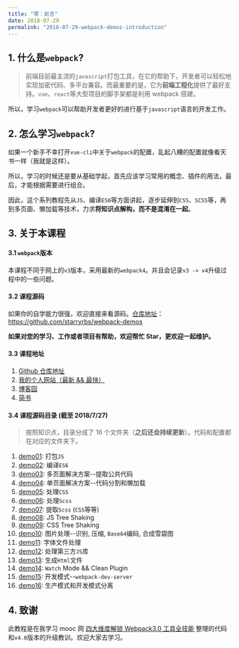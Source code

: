 ```yaml
---
title: "零：前言"
date: 2018-07-29
permalink: "2018-07-29-webpack-demos-introduction"
---
```


## 1. 什么是`webpack`?

> 前端目前最主流的`javascript`打包工具，在它的帮助下，开发者可以轻松地实现加密代码、多平台兼容。而最重要的是，它为**前端工程化**提供了最好支持。`vue`、`react`等大型项目的脚手架都是利用 webpack 搭建。

所以，学习`webpack`可以帮助开发者更好的进行基于`javascript`语言的开发工作。

## 2. 怎么学习`webpack`?

如果一个新手不幸打开`vue-cli`中关于`webpack`的配置，乱起八糟的配置就像看天书一样（我就是这样）。

所以，学习的时候还是要从基础学起，首先应该学习常用的概念、插件的用法，最后，才能根据需要进行组合。

因此，这个系列教程先从`JS`、编译`ES6`等方面讲起，逐步延伸到`CSS`、`SCSS`等，再到多页面、懒加载等技术，力求**将知识点解构，而不是混淆在一起**。

## 3. 关于本课程

#### 3.1 `webpack`版本

本课程不同于网上的`v3`版本，采用最新的`webpack4`。并且会记录`v3 -> v4`升级过程中的一些问题。

#### 3.2 课程源码

如果你的自学能力很强，欢迎直接来看源码。[仓库地址](https://github.com/starryrbs/webpack-demos)：https://github.com/starryrbs/webpack-demos

**如果对您的学习、工作或者项目有帮助，欢迎帮忙 Star，更欢迎一起维护。**

#### 3.3 课程地址

1.  [Github 仓库地址](https://github.com/starryrbs/webpack-demos)
2.  [我的个人网站（最新 && 最快）](http://yuanxin.me)
3.  [博客园](http://www.cnblogs.com/geyouneihan/)
4.  [简书](https://www.jianshu.com/u/d1570f4a618a)

#### 3.4 课程源码目录 (截至 2018/7/27)

> 按照知识点，目录分成了 16 个文件夹（**之后还会持续更新**）。代码和配置都在对应的文件夹下。

1.  [demo01](https://github.com/starryrbs/webpack-demos/tree/master/demo01): 打包`JS`
2.  [demo02](https://github.com/starryrbs/webpack-demos/tree/master/demo02): 编译`ES6`
3.  [demo03](https://github.com/starryrbs/webpack-demos/tree/master/demo03): 多页面解决方案--提取公共代码
4.  [demo04](https://github.com/starryrbs/webpack-demos/tree/master/demo04): 单页面解决方案--代码分割和懒加载
5.  [demo05](https://github.com/starryrbs/webpack-demos/tree/master/demo05): 处理`CSS`
6.  [demo06](https://github.com/starryrbs/webpack-demos/tree/master/demo06): 处理`Scss`
7.  [demo07](https://github.com/starryrbs/webpack-demos/tree/master/demo07): 提取`Scss` (`CSS`等等)
8.  [demo08](https://github.com/starryrbs/webpack-demos/tree/master/demo08): JS Tree Shaking
9.  [demo09](https://github.com/starryrbs/webpack-demos/tree/master/demo09): CSS Tree Shaking
10. [demo10](https://github.com/starryrbs/webpack-demos/tree/master/demo10): 图片处理--识别, 压缩, `Base64`编码, 合成雪碧图
11. [demo11](https://github.com/starryrbs/webpack-demos/tree/master/demo11): 字体文件处理
12. [demo12](https://github.com/starryrbs/webpack-demos/tree/master/demo12): 处理第三方`JS`库
13. [demo13](https://github.com/starryrbs/webpack-demos/tree/master/demo13): 生成`Html`文件
14. [demo14](https://github.com/starryrbs/webpack-demos/tree/master/demo14): `Watch` Mode && Clean Plugin
15. [demo15](https://github.com/starryrbs/webpack-demos/tree/master/demo15): 开发模式--`webpack-dev-server`
16. [demo16](https://github.com/starryrbs/webpack-demos/tree/master/demo16): 生产模式和开发模式分离

## 4. 致谢

此教程是在我学习 mooc 网 [四大维度解锁 Webpack3.0 工具全技能](https://coding.imooc.com/class/171.html) 整理的代码和`v4.0`版本的升级教训。欢迎大家去学习。
